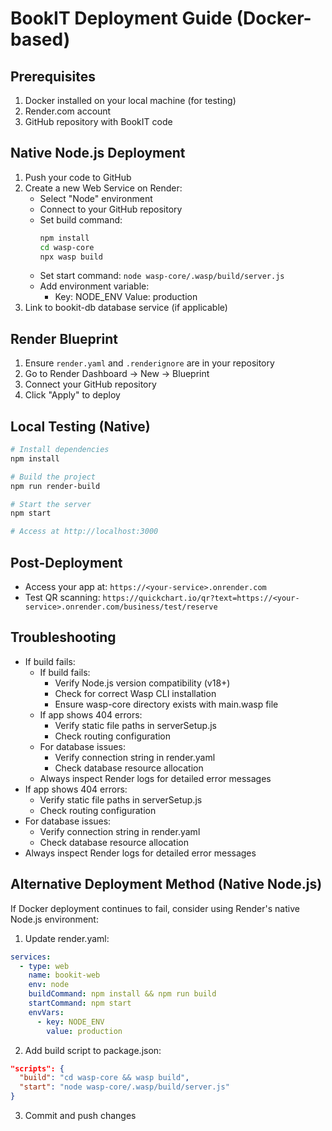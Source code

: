 # BookIT Deployment Guide (Docker-based)

## Prerequisites
1. Docker installed on your local machine (for testing)
2. Render.com account
3. GitHub repository with BookIT code

## Native Node.js Deployment
1. Push your code to GitHub
2. Create a new Web Service on Render:
   - Select "Node" environment
   - Connect to your GitHub repository
   - Set build command:
        ```bash
        npm install
        cd wasp-core
        npx wasp build
        ```
   - Set start command: `node wasp-core/.wasp/build/server.js`
   - Add environment variable:
        - Key: NODE_ENV
          Value: production
3. Link to bookit-db database service (if applicable)

## Render Blueprint
1. Ensure `render.yaml` and `.renderignore` are in your repository
2. Go to Render Dashboard → New → Blueprint
3. Connect your GitHub repository
4. Click "Apply" to deploy

## Local Testing (Native)
```bash
# Install dependencies
npm install

# Build the project
npm run render-build

# Start the server
npm start

# Access at http://localhost:3000
```

## Post-Deployment
- Access your app at: `https://<your-service>.onrender.com`
- Test QR scanning: `https://quickchart.io/qr?text=https://<your-service>.onrender.com/business/test/reserve`

## Troubleshooting
- If build fails:
  - If build fails:
    - Verify Node.js version compatibility (v18+)
    - Check for correct Wasp CLI installation
    - Ensure wasp-core directory exists with main.wasp file
  - If app shows 404 errors:
    - Verify static file paths in serverSetup.js
    - Check routing configuration
  - For database issues:
    - Verify connection string in render.yaml
    - Check database resource allocation
  - Always inspect Render logs for detailed error messages
- If app shows 404 errors:
  - Verify static file paths in serverSetup.js
  - Check routing configuration
- For database issues:
  - Verify connection string in render.yaml
  - Check database resource allocation
- Always inspect Render logs for detailed error messages

## Alternative Deployment Method (Native Node.js)
If Docker deployment continues to fail, consider using Render's native Node.js environment:

1. Update render.yaml:
```yaml
services:
  - type: web
    name: bookit-web
    env: node
    buildCommand: npm install && npm run build
    startCommand: npm start
    envVars:
      - key: NODE_ENV
        value: production
```

2. Add build script to package.json:
```json
"scripts": {
  "build": "cd wasp-core && wasp build",
  "start": "node wasp-core/.wasp/build/server.js"
}
```

3. Commit and push changes